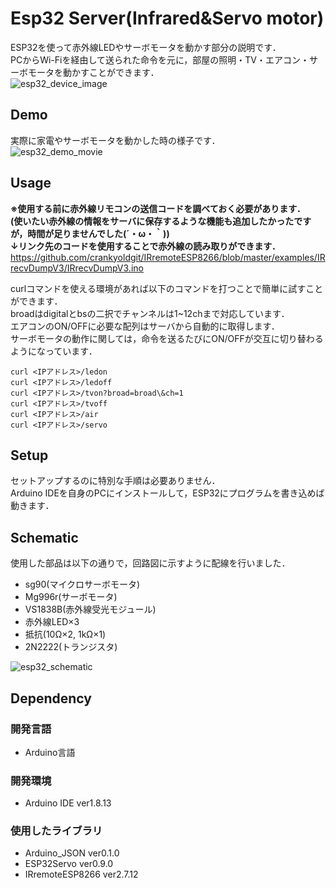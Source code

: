 # Esp32 Server(Infrared&Servo motor)
ESP32を使って赤外線LEDやサーボモータを動かす部分の説明です．<br>
PCからWi-Fiを経由して送られた命令を元に，部屋の照明・TV・エアコン・サーボモータを動かすことができます．<br>
![esp32_device_image](.png) <!-- 装置全体の画像を貼る予定 -->

## Demo
実際に家電やサーボモータを動かした時の様子です．<br>
![esp32_demo_movie](.gif) <!-- デモ動画を載せる？ -->

## Usage
**※使用する前に赤外線リモコンの送信コードを調べておく必要があります．<br>
(使いたい赤外線の情報をサーバに保存するような機能も追加したかったですが，時間が足りませんでした(´・ω・｀))**<br>
**↓リンク先のコードを使用することで赤外線の読み取りができます．**<br>
<https://github.com/crankyoldgit/IRremoteESP8266/blob/master/examples/IRrecvDumpV3/IRrecvDumpV3.ino>

curlコマンドを使える環境があれば以下のコマンドを打つことで簡単に試すことができます．<br>
broadはdigitalとbsの二択でチャンネルは1~12chまで対応しています．<br>
エアコンのON/OFFに必要な配列はサーバから自動的に取得します．<br>
サーボモータの動作に関しては，命令を送るたびにON/OFFが交互に切り替わるようになっています．<br>

```
curl <IPアドレス>/ledon
curl <IPアドレス>/ledoff
curl <IPアドレス>/tvon?broad=broad\&ch=1
curl <IPアドレス>/tvoff
curl <IPアドレス>/air
curl <IPアドレス>/servo
```

## Setup
セットアップするのに特別な手順は必要ありません．<br>
Arduino IDEを自身のPCにインストールして，ESP32にプログラムを書き込めば動きます．<br>

## Schematic
使用した部品は以下の通りで，回路図に示すように配線を行いました．
- sg90(マイクロサーボモータ)
- Mg996r(サーボモータ)
- VS1838B(赤外線受光モジュール)
- 赤外線LED×3
- 抵抗(10Ω×2, 1kΩ×1)
- 2N2222(トランジスタ)

![esp32_schematic](https://user-images.githubusercontent.com/73453598/100362952-6b86c780-303f-11eb-844b-4452e7f9814c.png)<!-- 回路図を載せる -->

## Dependency

### 開発言語
- Arduino言語

### 開発環境
- Arduino IDE ver1.8.13

### 使用したライブラリ
- Arduino_JSON ver0.1.0
- ESP32Servo ver0.9.0
- IRremoteESP8266 ver2.7.12
